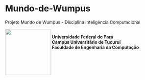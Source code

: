 # Mundo-de-Wumpus
Projeto Mundo de Wumpus - Disciplina Inteligência Computacional
<br>
<p>

<img src='https://drive.google.com/uc?export=view&id=1VeqsbkOWMdlzVugpKt0ozDY_FpeT5-L5' style="width:150px" align="left">


<br><strong>Universidade Federal do Pará</strong>
<br><strong>Campus Universitário de Tucuruí</strong>
<br><strong>Faculdade de Engenharia da Computação</strong>
</p>
<br>
